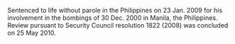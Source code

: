  Sentenced to life without parole in the Philippines on 23 Jan. 2009 for his 
involvement in the bombings of 30 Dec. 2000 in Manila, the Philippines. Review 
pursuant to Security Council resolution 1822 (2008) was concluded on 25 May 
2010. 
